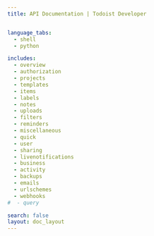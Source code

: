 ```yaml
---
title: API Documentation | Todoist Developer


language_tabs:
  - shell
  - python

includes:
  - overview
  - authorization
  - projects
  - templates
  - items
  - labels
  - notes
  - uploads
  - filters
  - reminders
  - miscellaneous
  - quick
  - user
  - sharing
  - livenotifications
  - business
  - activity
  - backups
  - emails
  - urlschemes
  - webhooks
#  - query

search: false
layout: doc_layout
---
```


<!--

The MIT License (MIT)

Copyright (c) 2014-2015 Doist

Permission is hereby granted, free of charge, to any person obtaining a copy
of this software and associated documentation files (the "Software"), to deal
in the Software without restriction, including without limitation the rights
to use, copy, modify, merge, publish, distribute, sublicense, and/or sell
copies of the Software, and to permit persons to whom the Software is
furnished to do so, subject to the following conditions:

The above copyright notice and this permission notice shall be included in all
copies or substantial portions of the Software.

THE SOFTWARE IS PROVIDED "AS IS", WITHOUT WARRANTY OF ANY KIND, EXPRESS OR
IMPLIED, INCLUDING BUT NOT LIMITED TO THE WARRANTIES OF MERCHANTABILITY,
FITNESS FOR A PARTICULAR PURPOSE AND NONINFRINGEMENT. IN NO EVENT SHALL THE
AUTHORS OR COPYRIGHT HOLDERS BE LIABLE FOR ANY CLAIM, DAMAGES OR OTHER
LIABILITY, WHETHER IN AN ACTION OF CONTRACT, TORT OR OTHERWISE, ARISING FROM,
OUT OF OR IN CONNECTION WITH THE SOFTWARE OR THE USE OR OTHER DEALINGS IN THE
SOFTWARE.

-->

